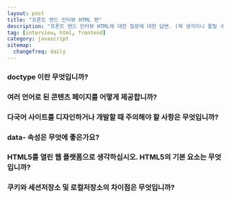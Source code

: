 ```yaml
---
layout: post
title: "프론트 엔드 인터뷰 HTML 편"
description: "프론트 엔드 인터뷰 HTML에 대한 질문에 대한 답변. (제 생각이니 틀릴 수 있음 주의!)"
tag: [interview, html, frontend]
category: javascript
sitemap:
  changefreq: daily
---
```


### doctype 이란 무엇입니까?

### 여러 언어로 된 콘텐츠 페이지를 어떻게 제공합니까?
### 다국어 사이트를 디자인하거나 개발할 때 주의해야 할 사항은 무엇입니까?
### data- 속성은 무엇에 좋은가요?
### HTML5를 열린 웹 플랫폼으로 생각하십시오. HTML5의 기본 요소는 무엇입니까?
### 쿠키와 세션저장소 및 로컬저장소의 차이점은 무엇입니까?
### <script>,<script async>,<script defer>의 차이점을 설명하십시오.
### 일반적으로 css <link>는 <head>와 </head> 사이에 넣는게 좋다고하고, script>역시 </body>전에 넣는게 좋다고하는데 그 이유를 설명할 수 있습니까?

웹 브라우저가 HTML 문서를 파싱할 때 `<script>` 태그를 만나면 그 안에 있는 JavaScript의 처리가 끝날 때 까지 다른 HTML의 파싱을 멈추기 때문에 사용자 입장에서 HTML 페이지가 화면에 다 그려지기까지 더 오래 걸립니다. 그래서 우선 CSS, HTML 파싱이 먼저 완료되고 나서 JavaScript가 수행하는 것이 더 빠르게 느껴지기 때문에 HTML 문서의 마지막에(=`</body>` 직전) 두는 것을 권장합니다.

### 점진정 랜더링이 무엇입니까?
### 다른 HTML 템플릿 언어를 사용해 본적 있습니까?
### srcset 이미지 태그에 속성을 사용하는 이유는 무엇입니까? 이 속성의 컨텐츠를 평가할 때 브라우저가 사용하는 프로세스를 설명하세요.
